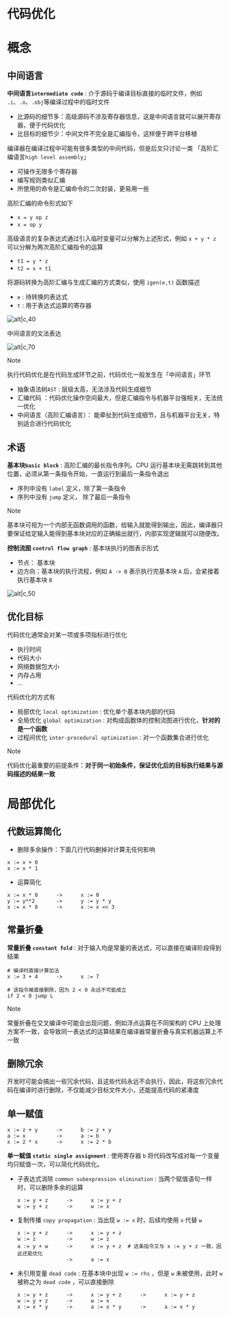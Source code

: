 # 代码优化




# 概念

## 中间语言

**中间语言`intermediate code`** : 介于源码于编译目标直接的临时文件，例如 `.i`、`.o`、`.obj`等编译过程中的临时文件
- 比源码的细节多：高级源码不涉及寄存器信息，这是中间语言就可以展开寄存器，便于代码优化
- 比目标的细节少：中间文件不完全是汇编指令，这样便于跨平台移植

编译器在编译过程中可能有很多类型的中间代码，但是后文只讨论一类 「高阶汇编语言`high level assembly`」
- 可操作无限多个寄存器
- 编写规则类似汇编
- 所使用的命令是汇编命令的二次封装，更易用一些

高阶汇编的命令形式如下
- `x = y op z`
- `x = op y`

高级语言的复杂表达式通过引入临时变量可以分解为上述形式，例如 `x + y * z` 可以分解为两次高阶汇编指令的运算
- `t1 = y * z`
- `t2 = x + t1`

将源码转换为高阶汇编与生成汇编的方式类似，使用 `igen(e,t)` 函数描述
- `e` : 待转换的表达式
- `t` : 用于表达式运算的寄存器

![alt|c,40](../../image/compiler/igen_add.png)


中间语言的文法表达

![alt|c,70](../../image/compiler/intermediateRepresentation.png)

> [!note]
> 执行代码优化是在代码生成环节之前，代码优化一般发生在「中间语言」环节
> - 抽象语法树`AST` : 层级太高，无法涉及代码生成细节
> - 汇编代码 ：代码优化操作空间最大，但是汇编指令与机器平台强相关，无法统一优化
> - 中间语言（高阶汇编语言）： 能牵扯到代码生成细节，且与机器平台无关，特别适合进行代码优化

## 术语

**基本块`basic block`** : 高阶汇编的最长指令序列。CPU 运行基本块无需跳转到其他位置，必须从第一条指令开始，一直运行到最后一条指令退出
  - 序列中没有 `label` 定义，除了第一条指令
  - 序列中没有 `jump` 定义， 除了最后一条指令

> [!note]
> 基本块可视为一个内部无函数调用的函数，给输入就能得到输出，因此，编译器只要保证给定输入能得到基本块对应的正确输出就行，内部实现逻辑就可以随便改。

**控制流图 `control flow graph`** : 基本块执行的图表示形式
- 节点： 基本块
- 边方向：基本块的执行流程，例如 `A -> B` 表示执行完基本块 `A` 后，会紧接着执行基本块 `B`

![alt|c,50](../../image/compiler/controlFlowGraph_example.png)

## 优化目标

代码优化通常会对某一项或多项指标进行优化
- 执行时间
- 代码大小
- 网络数据包大小
- 内存占用
- ...

代码优化的方式有
- 局部优化 `local optimization` : 优化单个基本块内部的代码
- 全局优化 `global optimization` : 对构成函数体的控制流图进行优化，**针对的是一个函数**
- 过程间优化 `inter-procedural optimization` : 对一个函数集合进行优化

> [!note]
> 代码优化最重要的前提条件：**对于同一初始条件，保证优化后的目标执行结果与源码描述的结果一致**

# 局部优化


## 代数运算简化

- 删除多余操作：下面几行代码删掉对计算无任何影响

```cool
x := x + 0
x := x * 1
```

- 运算简化

```cool
x := x * 0      ->      x := 0
y := y**2       ->      y := y * y
x := x * 8      ->      x := x << 3
```

## 常量折叠


**常量折叠 `constant fold`** : 对于输入均是常量的表达式，可以直接在编译阶段得到结果

```cool
# 编译时直接计算加法
x := 3 + 4      ->      x := 7

# 该指令被直接删除，因为 2 < 0 永远不可能成立
if 2 < 0 jump L
```

> [!note]
> 常量折叠在交叉编译中可能会出现问题，例如浮点运算在不同架构的 CPU 上处理方案不一致，会导致同一表达式的运算结果在编译器常量折叠与真实机器运算上不一致


## 删除冗余

开发时可能会搞出一些冗余代码，且这些代码永远不会执行，因此，将这些冗余代码在编译时进行删除，不仅能减少目标文件大小，还能提高代码的紧凑度


## 单一赋值

```cool
x := z + y      ->      b := z + y
a := x          ->      a := b
x := 2 * x      ->      x := 2 * b
```

**单一赋值 `static single assignment`** :  使用寄存器 `b` 将代码改写成对每一个变量均只赋值一次，可以简化代码优化。

- 子表达式消除 `common subexpression elimination` : 当两个赋值语句一样时，可以删除多余的运算

    ```cool
    x := y + z      ->      x := y + z
    w := y + z      ->      w := x 
    ```

- 复制传播 `copy propagation` : 当出现 `w := x` 时，后续均使用 `x` 代替 `w`

    ```cool
    x := y + z      ->      x := y + z
    w := z          ->      w := z
    a := y + w      ->      a := y + z  # 这条指令又与 x := y + z 一致，因此还能优化
                    ->      a := x
    ```
- 未引用变量 `dead code` :  在基本块中出现 `w := rhs` ，但是 `w` 未被使用，此时 `w` 被称之为 `dead code` ，可以直接删除

    ```cool
    x := y + z      ->      x := y + z      ->      x := y + z
    w := y + z      ->      w := x 
    x := x * y      ->      a := x * y      ->      a := x * y
    ```